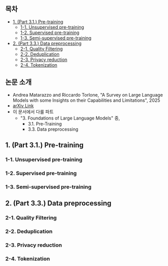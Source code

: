 ## 목차

* [1. (Part 3.1.) Pre-training](#1-part-31-pre-training)
  * [1-1. Unsupervised pre-training](#1-1-unsupervised-pre-training)
  * [1-2. Supervised pre-training](#1-2-supervised-pre-training)
  * [1-3. Semi-supervised pre-training](#1-3-semi-supervised-pre-training)
* [2. (Part 3.3.) Data preprocessing](#2-part-33-data-preprocessing)
  * [2-1. Quality Filtering](#2-1-quality-filtering)
  * [2-2. Deduplication](#2-2-deduplication)
  * [2-3. Privacy reduction](#2-3-privacy-reduction)
  * [2-4. Tokenization](#2-4-tokenization)

## 논문 소개

* Andrea Matarazzo and Riccardo Torlone, "A Survey on Large Language Models with some Insights on their Capabilities and Limitations", 2025
* [arXiv Link](https://arxiv.org/pdf/2501.04040)
* 이 문서에서 다룰 파트
  * "3. Foundations of Large Language Models" 중, 
    * 3.1. Pre-Training
    * 3.3. Data preprocessing

## 1. (Part 3.1.) Pre-training

### 1-1. Unsupervised pre-training

### 1-2. Supervised pre-training

### 1-3. Semi-supervised pre-training

## 2. (Part 3.3.) Data preprocessing

### 2-1. Quality Filtering

### 2-2. Deduplication

### 2-3. Privacy reduction

### 2-4. Tokenization